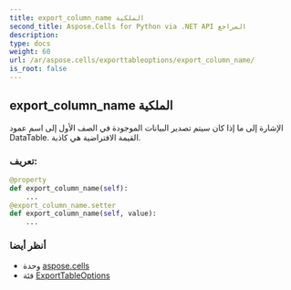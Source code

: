 ```yaml
---
title: export_column_name الملكية
second_title: Aspose.Cells for Python via .NET API المراجع
description:
type: docs
weight: 60
url: /ar/aspose.cells/exporttableoptions/export_column_name/
is_root: false
---
```

##  export_column_name الملكية

الإشارة إلى ما إذا كان سيتم تصدير البيانات الموجودة في الصف الأول إلى اسم عمود DataTable.
القيمة الافتراضية هي كاذبة.
###  تعريف:
```python
@property
def export_column_name(self):
    ...
@export_column_name.setter
def export_column_name(self, value):
    ...
```

###  أنظر أيضا
* وحدة [aspose.cells](../../)
* فئة [ExportTableOptions](/cells/python-net/ar/aspose.cells/exporttableoptions)
